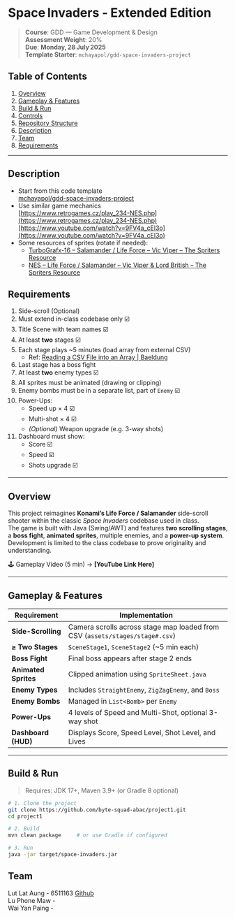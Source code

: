 # Space Invaders ‑ Extended Edition

> **Course**: GDD — Game Development & Design  
> **Assessment Weight**: 20%  
> **Due**: **Monday, 28 July 2025**  
> **Template Starter**: `mchayapol/gdd-space-invaders-project`


## Table of Contents

1. [Overview](#overview)  
2. [Gameplay & Features](#gameplay--features)  
3. [Build & Run](#build--run)  
4. [Controls](#controls)  
5. [Repository Structure](#repository-structure)  
6. [Description](#description)  
7. [Team](#team)  
8. [Requirements](#requirements)

---

## Description

- Start from this code template  
  [mchayapol/gdd-space-invaders-project](https://github.com/mchayapol/gdd-space-invaders-project)  
- Use similar game mechanics  
  [https://www.retrogames.cz/play_234-NES.php](https://www.retrogames.cz/play_234-NES.php)  
  [https://www.youtube.com/watch?v=9FV4a_cEl3o](https://www.youtube.com/watch?v=9FV4a_cEl3o)  
- Some resources of sprites (rotate if needed):
  - [TurboGrafx-16 – Salamander / Life Force – Vic Viper – The Spriters Resource](https://www.spriters-resource.com/turbografx_16/salamanderlifeforce/sheet/123101/)  
  - [NES – Life Force / Salamander – Vic Viper & Lord British – The Spriters Resource](https://www.spriters-resource.com/nes/lifeforcesalamander/sheet/121201/)

## Requirements

1. Side-scroll (Optional) 
2. Must extend in-class codebase only  ☑️
3. Title Scene with team names  ☑️
4. At least **two** stages  ☑️
5. Each stage plays ~5 minutes (load array from external CSV)  
   - Ref: [Reading a CSV File into an Array | Baeldung](https://www.baeldung.com/java-csv-file-array)  
6. Last stage has a boss fight  
7. At least **two** enemy types  ☑️
8. All sprites must be animated (drawing or clipping)  
9. Enemy bombs must be in a separate list, part of `Enemy`  ☑️
10. Power-Ups:
    - Speed up × 4 ☑️
    - Multi-shot × 4 ☑️
    - *(Optional)* Weapon upgrade (e.g. 3-way shots) 
11. Dashboard must show:
    - Score ☑️
    - Speed ☑️
    - Shots upgrade ☑️

---


## Overview

This project reimagines **Konami’s Life Force / Salamander** side-scroll shooter within the classic *Space Invaders* codebase used in class.  
The game is built with Java (Swing/AWT) and features **two scrolling stages**, a **boss fight**, **animated sprites**, multiple enemies, and a **power-up system**.  
Development is limited to the class codebase to prove originality and understanding.

🕹 Gameplay Video (5 min) → **[YouTube Link Here]**

---

## Gameplay & Features

| Requirement           | Implementation                                                                 |
| --------------------- | ------------------------------------------------------------------------------ |
| **Side-Scrolling**    | Camera scrolls across stage map loaded from CSV (`assets/stages/stage#.csv`)   |
| **≥ Two Stages**      | `SceneStage1`, `SceneStage2` (~5 min each)                                     |
| **Boss Fight**        | Final boss appears after stage 2 ends                                          |
| **Animated Sprites**  | Clipped animation using `SpriteSheet.java`                                     |
| **Enemy Types**       | Includes `StraightEnemy`, `ZigZagEnemy`, and `Boss`                            |
| **Enemy Bombs**       | Managed in `List<Bomb>` per `Enemy`                                            |
| **Power-Ups**         | 4 levels of Speed and Multi-Shot, optional 3-way shot                          |
| **Dashboard (HUD)**   | Displays Score, Speed Level, Shot Level, and Lives                             |

---

## Build & Run

> Requires: JDK 17+, Maven 3.9+ (or Gradle 8 optional)

```bash
# 1. Clone the project
git clone https://github.com/byte-squad-abac/project1.git
cd project1

# 2. Build
mvn clean package     # or use Gradle if configured

# 3. Run
java -jar target/space-invaders.jar
```
## Team

Lut Lat Aung - 6511163 [Github](https://github.com/Lut-Lat-Aung)<br>
Lu Phone Maw -                   <br>
Wai Yan Paing -                  <br>


